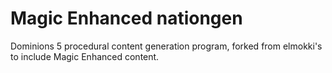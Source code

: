 # Magic Enhanced nationgen
Dominions 5 procedural content generation program, forked from elmokki's to include Magic Enhanced content.
